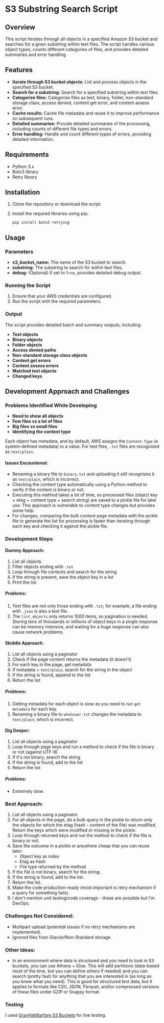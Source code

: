 # S3 Substring Search Script

## Overview

This script iterates through all objects in a specified Amazon S3 bucket and searches for a given substring within text files. The script handles various object types, counts different categories of files, and provides detailed summaries and error handling.

## Features

- **Iterate through S3 bucket objects:** List and process objects in the specified S3 bucket.
- **Search for a substring:** Search for a specified substring within text files.
- **Categorize files:** Categorize files as text, binary, folder, non-standard storage class, access denied, content get error, and content assess error.
- **Cache results:** Cache file metadata and reuse it to improve performance on subsequent runs.
- **Detailed summaries:** Provide detailed summaries of the processing, including counts of different file types and errors.
- **Error handling:** Handle and count different types of errors, providing detailed information.

## Requirements

- Python 3.x
- Boto3 library
- Retry library

## Installation

1. Clone the repository or download the script.
2. Install the required libraries using pip:

    `pip install boto3 retrying`

## Usage

### Parameters

- **s3_bucket_name:** The name of the S3 bucket to search.
- **substring:** The substring to search for within text files.
- **debug:** (Optional) If set to `True`, provides detailed debug output.

### Running the Script

1. Ensure that your AWS credentials are configured.
2. Run the script with the required parameters.

### Output

The script provides detailed batch and summary outputs, including:

- **Text objects**
- **Binary objects**
- **Folder objects**
- **Access denied paths**
- **Non-standard storage class objects**
- **Content get errors**
- **Content assess errors**
- **Matched text objects**
- **Changed keys**

## Development Approach and Challenges

### Problems Identified While Developing

- **Need to show all objects**
- **Few files vs a lot of files**
- **Big files vs small files**
- **Identifying the content type**

Each object has metadata, and by default, AWS assigns the `Content-Type` (a system-defined metadata) to a value. For text files, `.txt` files are recognized as `text/plain`.

#### Issues Encountered:

- Renaming a binary file to `binary.txt` and uploading it still recognizes it as `text/plain`, which is incorrect.
- Checking the content type automatically using a Python method to verify if the content is binary or not.
- Executing this method takes a lot of time, so processed files (object key + etag + content type + search string) are saved to a pickle file for later use. This approach is vulnerable to content type changes but provides some help.
- For changes, comparing the bulk content page metadata with the pickle file to generate the list for processing is faster than iterating through each key and checking it against the pickle file.

### Development Steps

#### Dummy Approach:

1. List all objects
2. Filter objects ending with `.txt`
3. Loop through file contents and search for the string
4. If the string is present, save the object key in a list
5. Print the list

##### Problems:

1. Text files are not only those ending with `.txt`; for example, a file ending with `.json` is also a text file.
2. The `list_objects` only returns 1000 items, so pagination is needed. Storing tens of thousands or millions of object keys in a single response can be memory intensive, and waiting for a huge response can also cause network problems.

#### Skiddie Approach:

1. List all objects using a paginator
2. Check if the page content returns the metadata (it doesn't)
3. For each key in the page, get metadata
4. If metadata = `text/plain`, search for the string in the object
5. If the string is found, append to the list
6. Return the list

##### Problems:

1. Getting metadata for each object is slow as you need to run `get metadata` for each key.
2. Renaming a binary file to `whatever.txt` changes the metadata to `text/plain`, which is incorrect.

#### Dig Deeper:

1. List all objects using a paginator
2. Loop through page keys and run a method to check if the file is binary or not (against UTF-8)
3. If it's not binary, search the string
4. If the string is found, add to the list
5. Return the list

##### Problems:

- Extremely slow.

### Best Approach:

1. List all objects using a paginator.
2. For all objects in the page, do a bulk query in the pickle to return only the objects for which the etag (hash - content of the file) was modified. Return the keys which were modified or missing in the pickle.
3. Loop through returned keys and run the method to check if the file is binary or not.
4. Save the outcome in a pickle or anywhere cheap that you can reuse later:
    - Object key as index
    - Etag as hash
    - File type returned by the method
5. If the file is not binary, search for the string.
6. If the string is found, add to the list.
7. Return the list.
8. Make the code production-ready (most important is retry mechanism if a query for something fails).
9. I don't mention unit testing/code coverage - these are possible but I'm DevOps.

### Challenges Not Considered:

- Multipart upload (potential issues if no retry mechanisms are implemented).
- Ignored files from Glacier/Non-Standard storage.

### Other Ideas:

- In an environment where data is structured and you need to look in S3 buckets, you can use Athena + Glue. This will add partitions (data-based most of the time, but you can define others if needed) and you can search (pretty fast) for anything that you are interested in (as long as you know what you need). This is good for structured text data, but it applies to formats like CSV, JSON, Parquet, and/or compressed versions of these files under GZIP or Snappy format.

### Testing

I used [GrayHatWarfare S3 Buckets](https://buckets.grayhatwarfare.com/) for live testing.
